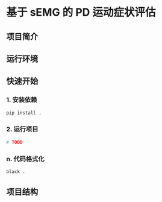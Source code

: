 # 基于 sEMG 的 PD 运动症状评估

## 项目简介

## 运行环境

## 快速开始

### 1. 安装依赖

```bash
pip install .
```

### 2. 运行项目

```bash
# TODO
```

### n. 代码格式化

```bash
black .
```

## 项目结构
